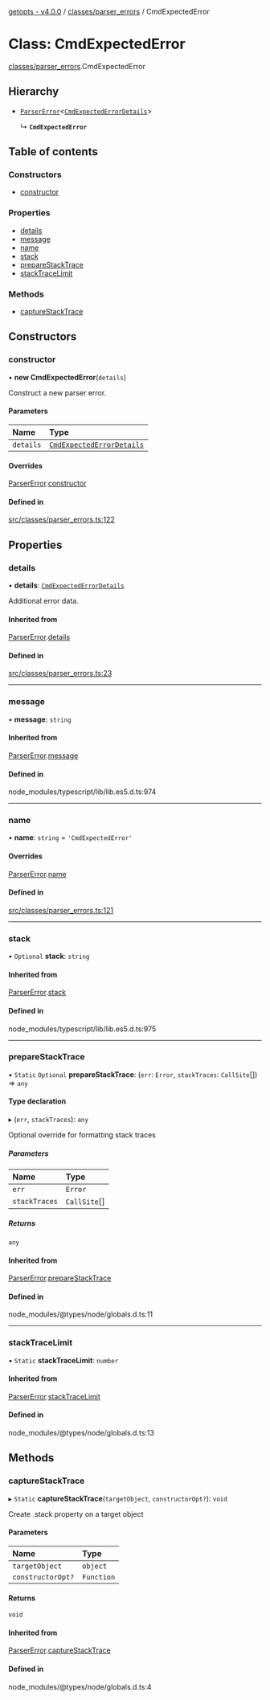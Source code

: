 [getopts - v4.0.0](../README.md) / [classes/parser_errors](../modules/classes_parser_errors.md) / CmdExpectedError

# Class: CmdExpectedError

[classes/parser_errors](../modules/classes_parser_errors.md).CmdExpectedError

## Hierarchy

- [`ParserError`](classes_parser_errors.ParserError.md)<[`CmdExpectedErrorDetails`](../interfaces/interfaces_parser_error_details.CmdExpectedErrorDetails.md)\>

  ↳ **`CmdExpectedError`**

## Table of contents

### Constructors

- [constructor](classes_parser_errors.CmdExpectedError.md#constructor)

### Properties

- [details](classes_parser_errors.CmdExpectedError.md#details)
- [message](classes_parser_errors.CmdExpectedError.md#message)
- [name](classes_parser_errors.CmdExpectedError.md#name)
- [stack](classes_parser_errors.CmdExpectedError.md#stack)
- [prepareStackTrace](classes_parser_errors.CmdExpectedError.md#preparestacktrace)
- [stackTraceLimit](classes_parser_errors.CmdExpectedError.md#stacktracelimit)

### Methods

- [captureStackTrace](classes_parser_errors.CmdExpectedError.md#capturestacktrace)

## Constructors

### constructor

• **new CmdExpectedError**(`details`)

Construct a new parser error.

#### Parameters

| Name      | Type                                                                                                  |
| :-------- | :---------------------------------------------------------------------------------------------------- |
| `details` | [`CmdExpectedErrorDetails`](../interfaces/interfaces_parser_error_details.CmdExpectedErrorDetails.md) |

#### Overrides

[ParserError](classes_parser_errors.ParserError.md).[constructor](classes_parser_errors.ParserError.md#constructor)

#### Defined in

[src/classes/parser_errors.ts:122](https://github.com/prasadrajandran/node-getopts/blob/09d8331/src/classes/parser_errors.ts#L122)

## Properties

### details

• **details**: [`CmdExpectedErrorDetails`](../interfaces/interfaces_parser_error_details.CmdExpectedErrorDetails.md)

Additional error data.

#### Inherited from

[ParserError](classes_parser_errors.ParserError.md).[details](classes_parser_errors.ParserError.md#details)

#### Defined in

[src/classes/parser_errors.ts:23](https://github.com/prasadrajandran/node-getopts/blob/09d8331/src/classes/parser_errors.ts#L23)

---

### message

• **message**: `string`

#### Inherited from

[ParserError](classes_parser_errors.ParserError.md).[message](classes_parser_errors.ParserError.md#message)

#### Defined in

node_modules/typescript/lib/lib.es5.d.ts:974

---

### name

• **name**: `string` = `'CmdExpectedError'`

#### Overrides

[ParserError](classes_parser_errors.ParserError.md).[name](classes_parser_errors.ParserError.md#name)

#### Defined in

[src/classes/parser_errors.ts:121](https://github.com/prasadrajandran/node-getopts/blob/09d8331/src/classes/parser_errors.ts#L121)

---

### stack

• `Optional` **stack**: `string`

#### Inherited from

[ParserError](classes_parser_errors.ParserError.md).[stack](classes_parser_errors.ParserError.md#stack)

#### Defined in

node_modules/typescript/lib/lib.es5.d.ts:975

---

### prepareStackTrace

▪ `Static` `Optional` **prepareStackTrace**: (`err`: `Error`, `stackTraces`: `CallSite`[]) => `any`

#### Type declaration

▸ (`err`, `stackTraces`): `any`

Optional override for formatting stack traces

##### Parameters

| Name          | Type         |
| :------------ | :----------- |
| `err`         | `Error`      |
| `stackTraces` | `CallSite`[] |

##### Returns

`any`

#### Inherited from

[ParserError](classes_parser_errors.ParserError.md).[prepareStackTrace](classes_parser_errors.ParserError.md#preparestacktrace)

#### Defined in

node_modules/@types/node/globals.d.ts:11

---

### stackTraceLimit

▪ `Static` **stackTraceLimit**: `number`

#### Inherited from

[ParserError](classes_parser_errors.ParserError.md).[stackTraceLimit](classes_parser_errors.ParserError.md#stacktracelimit)

#### Defined in

node_modules/@types/node/globals.d.ts:13

## Methods

### captureStackTrace

▸ `Static` **captureStackTrace**(`targetObject`, `constructorOpt?`): `void`

Create .stack property on a target object

#### Parameters

| Name              | Type       |
| :---------------- | :--------- |
| `targetObject`    | `object`   |
| `constructorOpt?` | `Function` |

#### Returns

`void`

#### Inherited from

[ParserError](classes_parser_errors.ParserError.md).[captureStackTrace](classes_parser_errors.ParserError.md#capturestacktrace)

#### Defined in

node_modules/@types/node/globals.d.ts:4
